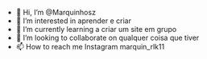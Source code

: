 - 👋 Hi, I’m @Marquinhosz
- 👀 I’m interested in aprender e criar 
- 🌱 I’m currently learning a criar um site em grupo 
- 💞️ I’m looking to collaborate on qualquer coisa que tiver
- 📫 How to reach me Instagram marquin_rlk11

<!---
Marquinhosz/Marquinhosz is a ✨ special ✨ repository because its `README.md` (this file) appears on your GitHub profile.
You can click the Preview link to take a look at your changes.
--->
